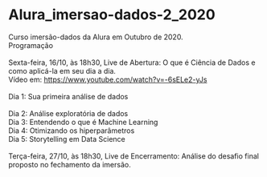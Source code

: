 # Alura_imersao-dados-2_2020
Curso imersão-dados da Alura em Outubro de 2020. <br>
Programação<br>
<br>
Sexta-feira, 16/10, às 18h30, Live de Abertura: O que é Ciência de Dados e como aplicá-la em seu dia a dia. <br>
Vídeo em: https://www.youtube.com/watch?v=-6sELe2-yJs<br>
<br>
Dia 1: Sua primeira análise de dados<br><br>
Dia 2: Análise exploratória de dados<br>
Dia 3: Entendendo o que é Machine Learning<br>
Dia 4: Otimizando os hiperparâmetros<br>
Dia 5: Storytelling em Data Science<br>
<br>
Terça-feira, 27/10, às 18h30, Live de Encerramento: Análise do desafio final proposto no fechamento da imersão. 
